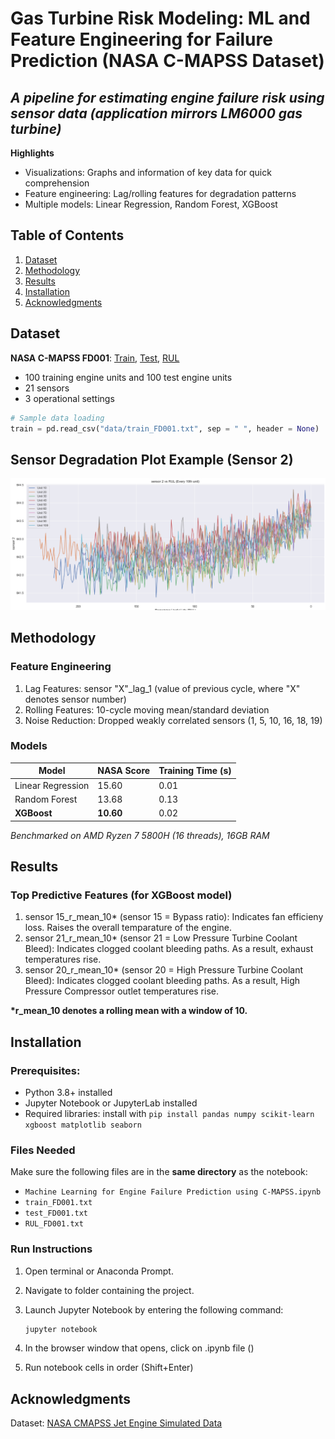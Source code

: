 # Gas Turbine Risk Modeling: ML and Feature Engineering for Failure Prediction (NASA C-MAPSS Dataset)

## *A pipeline for estimating engine failure risk using sensor data (application mirrors LM6000 gas turbine)*

**Highlights**
- Visualizations: Graphs and information of key data for quick comprehension
- Feature engineering: Lag/rolling features for degradation patterns
- Multiple models: Linear Regression, Random Forest, XGBoost

## Table of Contents
1. [Dataset](#dataset)
2. [Methodology](#methodology)
3. [Results](#results)
4. [Installation](#installation)
5. [Acknowledgments](#acknowledgments)

## Dataset
**NASA C-MAPSS FD001**: [Train](/train_FD001.txt), [Test](/test_FD001.txt), [RUL](/RUL_FD001.txt)
- 100 training engine units and 100 test engine units
- 21 sensors
- 3 operational settings

```python
# Sample data loading
train = pd.read_csv("data/train_FD001.txt", sep = " ", header = None)
```
## Sensor Degradation Plot Example (Sensor 2)
![Sensor Degradation Plot](/sensor_2_visualization.png)

## Methodology
### Feature Engineering
1. Lag Features: sensor "X"_lag_1 (value of previous cycle, where "X" denotes sensor number)
2. Rolling Features: 10-cycle moving mean/standard deviation
3. Noise Reduction: Dropped weakly correlated sensors (1, 5, 10, 16, 18, 19)

### Models
| Model            | NASA Score | Training Time (s) |  
|------------------|------------|-------------------|  
| Linear Regression| 15.60      | 0.01              |  
| Random Forest    | 13.68      | 0.13              |  
| **XGBoost**      | **10.60**  | 0.02              |

*Benchmarked on AMD Ryzen 7 5800H (16 threads), 16GB RAM*

## Results
### Top Predictive Features (for XGBoost model)
1. sensor 15_r_mean_10\* (sensor 15 = Bypass ratio): Indicates fan efficieny loss. Raises the overall temparature of the engine.
2. sensor 21_r_mean_10\* (sensor 21 = Low Pressure Turbine Coolant Bleed): Indicates clogged coolant bleeding paths. As a result, exhaust temperatures rise.
3. sensor 20_r_mean_10\* (sensor 20 = High Pressure Turbine Coolant Bleed): Indicates clogged coolant bleeding paths. As a result, High Pressure Compressor outlet temperatures rise.

**\*r_mean_10 denotes a rolling mean with a window of 10.**

## Installation
### Prerequisites:
- Python 3.8+ installed
- Jupyter Notebook or JupyterLab installed
- Required libraries: install with ```pip install pandas numpy scikit-learn xgboost matplotlib seaborn```

### Files Needed
Make sure the following files are in the **same directory** as the notebook:
- `Machine Learning for Engine Failure Prediction using C-MAPSS.ipynb`
- `train_FD001.txt`
- `test_FD001.txt`
- `RUL_FD001.txt`

### Run Instructions
1. Open terminal or Anaconda Prompt.
2. Navigate to folder containing the project.
3. Launch Jupyter Notebook by entering the following command:

   ```bash
   jupyter notebook
4. In the browser window that opens, click on .ipynb file ()
5. Run notebook cells in order (Shift+Enter)

## Acknowledgments
Dataset: [NASA CMAPSS Jet Engine Simulated Data](https://data.nasa.gov/dataset/cmapss-jet-engine-simulated-data)
